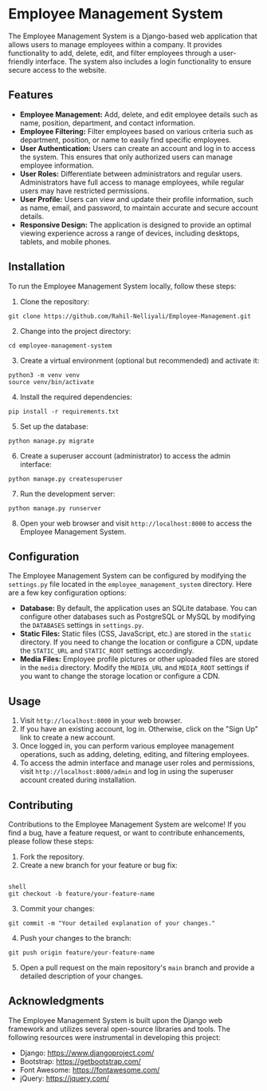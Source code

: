 # Employee Management System

The Employee Management System is a Django-based web application that allows users to manage employees within a company. It provides functionality to add, delete, edit, and filter employees through a user-friendly interface. The system also includes a login functionality to ensure secure access to the website.

## Features

- **Employee Management:** Add, delete, and edit employee details such as name, position, department, and contact information.
- **Employee Filtering:** Filter employees based on various criteria such as department, position, or name to easily find specific employees.
- **User Authentication:** Users can create an account and log in to access the system. This ensures that only authorized users can manage employee information.
- **User Roles:** Differentiate between administrators and regular users. Administrators have full access to manage employees, while regular users may have restricted permissions.
- **User Profile:** Users can view and update their profile information, such as name, email, and password, to maintain accurate and secure account details.
- **Responsive Design:** The application is designed to provide an optimal viewing experience across a range of devices, including desktops, tablets, and mobile phones.

## Installation

To run the Employee Management System locally, follow these steps:

1. Clone the repository:

```shell
git clone https://github.com/Rahil-Nelliyali/Employee-Management.git
```

2. Change into the project directory:

```shell
cd employee-management-system
```

3. Create a virtual environment (optional but recommended) and activate it:

```shell
python3 -m venv venv
source venv/bin/activate
```

4. Install the required dependencies:

```shell
pip install -r requirements.txt
```

5. Set up the database:

```shell
python manage.py migrate
```

6. Create a superuser account (administrator) to access the admin interface:

```shell
python manage.py createsuperuser
```

7. Run the development server:

```shell
python manage.py runserver
```

8. Open your web browser and visit `http://localhost:8000` to access the Employee Management System.

## Configuration

The Employee Management System can be configured by modifying the `settings.py` file located in the `employee_management_system` directory. Here are a few key configuration options:

- **Database:** By default, the application uses an SQLite database. You can configure other databases such as PostgreSQL or MySQL by modifying the `DATABASES` settings in `settings.py`.
- **Static Files:** Static files (CSS, JavaScript, etc.) are stored in the `static` directory. If you need to change the location or configure a CDN, update the `STATIC_URL` and `STATIC_ROOT` settings accordingly.
- **Media Files:** Employee profile pictures or other uploaded files are stored in the `media` directory. Modify the `MEDIA_URL` and `MEDIA_ROOT` settings if you want to change the storage location or configure a CDN.

## Usage

1. Visit `http://localhost:8000` in your web browser.
2. If you have an existing account, log in. Otherwise, click on the "Sign Up" link to create a new account.
3. Once logged in, you can perform various employee management operations, such as adding, deleting, editing, and filtering employees.
4. To access the admin interface and manage user roles and permissions, visit `http://localhost:8000/admin` and log in using the superuser account created during installation.

## Contributing

Contributions to the Employee Management System are welcome! If you find a bug, have a feature request, or want to contribute enhancements, please follow these steps:

1. Fork the repository.
2. Create a new branch for your feature or bug fix:
```

shell
git checkout -b feature/your-feature-name
```
3. Commit your changes:
```shell
git commit -m "Your detailed explanation of your changes."
```
4. Push your changes to the branch:
```shell
git push origin feature/your-feature-name
```
5. Open a pull request on the main repository's `main` branch and provide a detailed description of your changes.


## Acknowledgments

The Employee Management System is built upon the Django web framework and utilizes several open-source libraries and tools. The following resources were instrumental in developing this project:

- Django: https://www.djangoproject.com/
- Bootstrap: https://getbootstrap.com/
- Font Awesome: https://fontawesome.com/
- jQuery: https://jquery.com/




